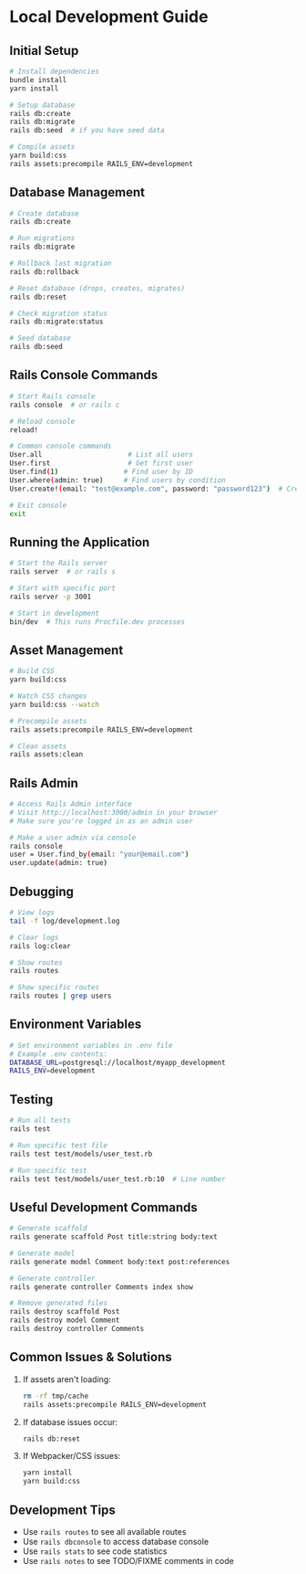 # Local Development Guide

## Initial Setup

```bash
# Install dependencies
bundle install
yarn install

# Setup database
rails db:create
rails db:migrate
rails db:seed  # if you have seed data

# Compile assets
yarn build:css
rails assets:precompile RAILS_ENV=development
```

## Database Management

```bash
# Create database
rails db:create

# Run migrations
rails db:migrate

# Rollback last migration
rails db:rollback

# Reset database (drops, creates, migrates)
rails db:reset

# Check migration status
rails db:migrate:status

# Seed database
rails db:seed
```

## Rails Console Commands

```bash
# Start Rails console
rails console  # or rails c

# Reload console
reload!

# Common console commands
User.all                     # List all users
User.first                   # Get first user
User.find(1)                # Find user by ID
User.where(admin: true)     # Find users by condition
User.create!(email: "test@example.com", password: "password123")  # Create user

# Exit console
exit
```

## Running the Application

```bash
# Start the Rails server
rails server  # or rails s

# Start with specific port
rails server -p 3001

# Start in development
bin/dev  # This runs Procfile.dev processes
```

## Asset Management

```bash
# Build CSS
yarn build:css

# Watch CSS changes
yarn build:css --watch

# Precompile assets
rails assets:precompile RAILS_ENV=development

# Clean assets
rails assets:clean
```

## Rails Admin

```bash
# Access Rails Admin interface
# Visit http://localhost:3000/admin in your browser
# Make sure you're logged in as an admin user

# Make a user admin via console
rails console
user = User.find_by(email: "your@email.com")
user.update(admin: true)
```

## Debugging

```bash
# View logs
tail -f log/development.log

# Clear logs
rails log:clear

# Show routes
rails routes

# Show specific routes
rails routes | grep users
```

## Environment Variables

```bash
# Set environment variables in .env file
# Example .env contents:
DATABASE_URL=postgresql://localhost/myapp_development
RAILS_ENV=development
```

## Testing

```bash
# Run all tests
rails test

# Run specific test file
rails test test/models/user_test.rb

# Run specific test
rails test test/models/user_test.rb:10  # Line number
```

## Useful Development Commands

```bash
# Generate scaffold
rails generate scaffold Post title:string body:text

# Generate model
rails generate model Comment body:text post:references

# Generate controller
rails generate controller Comments index show

# Remove generated files
rails destroy scaffold Post
rails destroy model Comment
rails destroy controller Comments
```

## Common Issues & Solutions

1. If assets aren't loading:
   ```bash
   rm -rf tmp/cache
   rails assets:precompile RAILS_ENV=development
   ```

2. If database issues occur:
   ```bash
   rails db:reset
   ```

3. If Webpacker/CSS issues:
   ```bash
   yarn install
   yarn build:css
   ```

## Development Tips

- Use `rails routes` to see all available routes
- Use `rails dbconsole` to access database console
- Use `rails stats` to see code statistics
- Use `rails notes` to see TODO/FIXME comments in code 